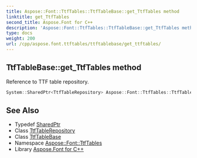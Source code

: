 ```yaml
---
title: Aspose::Font::TtfTables::TtfTableBase::get_TtfTables method
linktitle: get_TtfTables
second_title: Aspose.Font for C++
description: 'Aspose::Font::TtfTables::TtfTableBase::get_TtfTables method. Reference to TTF table repository in C++.'
type: docs
weight: 200
url: /cpp/aspose.font.ttftables/ttftablebase/get_ttftables/
---
```

## TtfTableBase::get_TtfTables method


Reference to TTF table repository.

```cpp
System::SharedPtr<TtfTableRepository> Aspose::Font::TtfTables::TtfTableBase::get_TtfTables() const
```

## See Also

* Typedef [SharedPtr](../../../system/sharedptr/)
* Class [TtfTableRepository](../../ttftablerepository/)
* Class [TtfTableBase](../)
* Namespace [Aspose::Font::TtfTables](../../)
* Library [Aspose.Font for C++](../../../)
